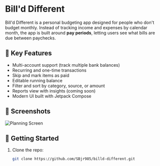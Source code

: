 # Bill'd Different

Bill'd Different is a personal budgeting app designed for people who don't budget monthly. Instead of tracking income and expenses by calendar month, the app is built around **pay periods**, letting users see what bills are due between paychecks.

## 🧠 Key Features

- Multi-account support (track multiple bank balances)
- Recurring and one-time transactions
- Skip and mark items as paid
- Editable running balance
- Filter and sort by category, source, or amount
- Reports view with insights (coming soon)
- Modern UI built with Jetpack Compose

## 📱 Screenshots

![Planning Screen](screenshots/planning.png)

## 🚀 Getting Started

1. Clone the repo:
   ```bash
   git clone https://github.com/SBjr985/billd-different.git
